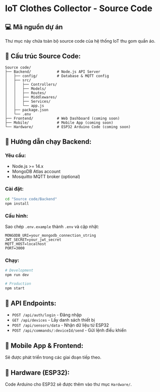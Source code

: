 # IoT Clothes Collector - Source Code

## 💻 Mã nguồn dự án

Thư mục này chứa toàn bộ source code của hệ thống IoT thu gom quần áo.

## 📁 Cấu trúc Source Code:

```
Source code/
├── Backend/            # Node.js API Server
│   ├── config/         # Database & MQTT config
│   ├── src/
│   │   ├── Controllers/
│   │   ├── Models/
│   │   ├── Routes/
│   │   ├── Middlewares/
│   │   ├── Services/
│   │   └── app.js
│   ├── package.json
│   └── .env
├── Frontend/           # Web Dashboard (coming soon)
├── Mobile/             # Mobile App (coming soon)
└── Hardware/           # ESP32 Arduino Code (coming soon)
```

## 🚀 Hướng dẫn chạy Backend:

### Yêu cầu:
- Node.js >= 14.x
- MongoDB Atlas account
- Mosquitto MQTT broker (optional)

### Cài đặt:
```bash
cd "Source code/Backend"
npm install
```

### Cấu hình:
Sao chép `.env.example` thành `.env` và cập nhật:
```env
MONGODB_URI=your_mongodb_connection_string
JWT_SECRET=your_jwt_secret
MQTT_HOST=localhost
PORT=3000
```

### Chạy:
```bash
# Development
npm run dev

# Production
npm start
```

## 🔗 API Endpoints:

- `POST /api/auth/login` - Đăng nhập
- `GET /api/devices` - Lấy danh sách thiết bị
- `POST /api/sensors/data` - Nhận dữ liệu từ ESP32
- `POST /api/commands/:deviceId/send` - Gửi lệnh điều khiển

## 📱 Mobile App & Frontend:

Sẽ được phát triển trong các giai đoạn tiếp theo.

## 🔧 Hardware (ESP32):

Code Arduino cho ESP32 sẽ được thêm vào thư mục `Hardware/`.